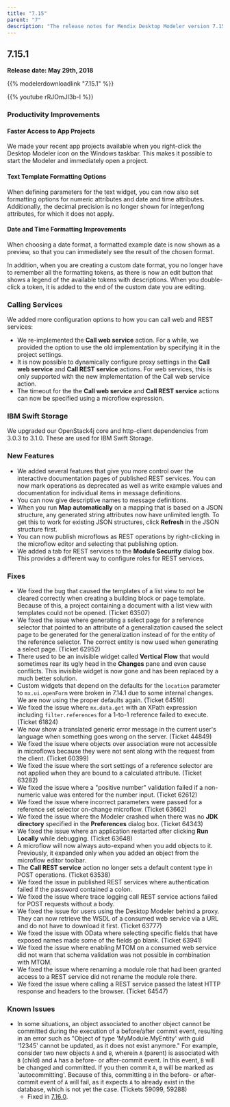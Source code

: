 ```yaml
---
title: "7.15"
parent: "7"
description: "The release notes for Mendix Desktop Modeler version 7.15 (including all patches) with details on new features, bug fixes, and known issues."
---
```


## 7.15.1

**Release date: May 29th, 2018**

{{% modelerdownloadlink "7.15.1" %}}

{{% youtube rRJOmJI3b-I %}}

### Productivity Improvements

#### Faster Access to App Projects

We made your recent app projects available when you right-click the Desktop Modeler icon on the Windows taskbar. This makes it possible to start the Modeler and immediately open a project.

#### Text Template Formatting Options

When defining parameters for the text widget, you can now also set formatting options for numeric attributes and date and time attributes. Additionally, the decimal precision is no longer shown for integer/long attributes, for which it does not apply.

#### Date and Time Formatting Improvements

When choosing a date format, a formatted example date is now shown as a preview, so that you can immediately see the result of the chosen format. 

In addition, when you are creating a custom date format, you no longer have to remember all the formatting tokens, as there is now an edit button that shows a legend of the available tokens with descriptions. When you double-click a token, it is added to the end
of the custom date you are editing.

### Calling Services

We added more configuration options to how you can call web and REST services:

* We re-implemented the **Call web service** action. For a while, we provided the option to use the old implementation by specifying it in the project settings.
* It is now possible to dynamically configure proxy settings in the **Call web service** and **Call REST service** actions. For web services, this is only supported with the new implementation of the Call web service action.
* The timeout for the the **Call web service** and **Call REST service** actions can now be specified using a microflow expression.

### IBM Swift Storage

We upgraded our OpenStack4j core and http-client dependencies from 3.0.3 to 3.1.0. These are used for IBM Swift Storage.

### New Features

* We added several features that give you more control over the interactive documentation pages of published REST services. You can now mark operations as deprecated as well as write example values and documentation for individual items in message definitions.
* You can now give descriptive names to message definitions.
* When you run **Map automatically** on a mapping that is based on a JSON structure, any generated string attributes now have unlimited length. To get this to work for existing JSON structures, click **Refresh** in the JSON structure first.
* You can now publish microflows as REST operations by right-clicking in the microflow editor and selecting that publishing option.
* We added a tab for REST services to the **Module Security** dialog box. This provides a different way to configure roles for REST services.

### Fixes

* <a name="63507"></a>We fixed the bug that caused the templates of a list view to not be cleared correctly when creating a building block or page template. Because of this, a project containing a document with a list view with templates could not be opened. (Ticket 63507)
* We fixed the issue where generating a select page for a reference selector that pointed to an attribute of a generalization caused the select page to be generated for the generalization instead of for the entity of the reference selector. The correct entity is now used when generating a select page. (Ticket 62952)
* There used to be an invisible widget called **Vertical Flow** that would sometimes rear its ugly head in the **Changes** pane and even cause conflicts. This invisible widget is now gone and has been replaced by a much better solution.
* Custom widgets that depend on the defaults for the `location` parameter to `mx.ui.openForm` were broken in 7.14.1 due to some internal changes. We are now using the proper defaults again. (Ticket 64516) 
* We fixed the issue where `mx.data.get` with an XPath expression including `filter.references` for a 1-to-1 reference failed to execute. (Ticket 61824)
* We now show a translated generic error message in the current user's language when something goes wrong on the server. (Ticket 44849)
* We fixed the issue where objects over association were not accessible in microflows because they were not sent along with the request from the client. (Ticket 60399)
* We fixed the issue where the sort settings of a reference selector are not applied when they are bound to a calculated attribute. (Ticket 63282)
* We fixed the issue where a "positive number" validation failed if a non-numeric value was entered for the number input. (Ticket 62612)
* We fixed the issue where incorrect parameters were passed for a reference set selector on-change microflow. (Ticket 63662)
* We fixed the issue where the Modeler crashed when there was no **JDK directory** specified in the **Preferences** dialog box. (Ticket 64343)
* We fixed the issue where an application restarted after clicking **Run Locally** while debugging. (Ticket 63648)
* A microflow will now always auto-expand when you add objects to it. Previously, it expanded only when you added an object from the microflow editor toolbar.
* The **Call REST service** action no longer sets a default content type in POST operations. (Ticket 63538)
* We fixed the issue in published REST services where authentication failed if the password contained a colon.
* We fixed the issue where trace logging call REST service actions failed for POST requests without a body.
* We fixed the issue for users using the Desktop Modeler behind a proxy. They can now retrieve the WSDL of a consumed web service via a URL and do not have to download it first. (Ticket 63777)
* We fixed the issue with OData where selecting specific fields that have exposed names made some of the fields go blank. (Ticket 63941)
* We fixed the issue where enabling MTOM on a consumed web service did not warn that schema validation was not possible in combination with MTOM.
* We fixed the issue where renaming a module role that had been granted access to a REST service did not rename the module role there.
* We fixed the issue where calling a REST service passed the latest HTTP response and headers to the browser. (Ticket 64547)

### Known Issues

* In some situations, an object associated to another object cannot be committed during the execution of a before/after commit event, resulting in an error such as "Object of type 'MyModule.MyEntity' with guid '12345' cannot be updated, as it does not exist anymore." For example, consider two new objects `A` and `B`, wherein `A` (parent) is associated with `B` (child) and `A` has a before- or after-commit event. In this event, `B` will be changed and committed. If you then commit `A`, `B` will be marked as 'autocommitting'. Because of this, committing `B` in the before- or after-commit event of `A` will fail, as it expects `A` to already exist in the database, which is not yet the case. (Tickets 59099, 59288)
	* Fixed in [7.16.0](7.16#59099).
